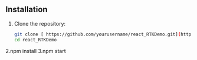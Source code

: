 


## Installation

1. Clone the repository:
   ```bash
   git clone [ https://github.com/yourusername/react_RTKDemo.git](https://github.com/Jinkal15/react_RTKDemo.git)
   cd react_RTKDemo
2.npm install
3.npm start
